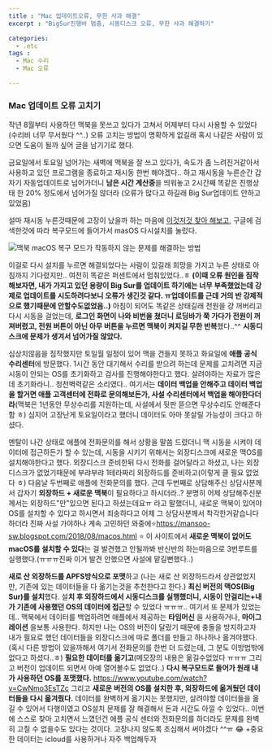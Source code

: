 ```yaml
---
title : "Mac 업데이트오류, 무한 사과 해결"
excerpt : "BigSur진행바 멈춤, 시동디스크 오류, 무한 사과 해결하기"

categories:
  - .etc
tags :
  - Mac 수리
  - Mac 오류

---
```


### Mac 업데이트 오류 고치기 

작년 8월부터 사용하던 맥북을 못쓰고 있다가 고쳐서 어제부터 다시 사용할 수 있었다 (수리비 너무 무서웠다 ^^..) 오류 고치는 방법이 명확하게 없길래 혹시 나같은 사람이 있으면 도움이 될까 싶어 글을 남기기로 했다. 



금요일에서 토요일 넘어가는 새벽에 맥북을 잘 쓰고 있다가, 속도가 좀 느려진거같아서 사용하고 있던 프로그램을 종료하고 재시동 한번 해야겠다.. 하고 재시동을 누른순간 갑자기 자동업데이트로 넘어가더니 **남은 시간 계산중**을 띄워놓고 2시간째 똑같은 진행상태 한 20% 정도에서 넘어가질 않더라 (오류가 많다고 하길래 Big Sur업데이트 안하고 있었음)


설마 재시동 누른것때문에 고장이 났을까 하는 마음에 [이것저것 찾아 해보고](https://www.youtube.com/watch?v=jC32_3Amc1Q), 구글에 검색한것에 따라 복구모드에 들어가서  masOS 다시설치를 눌렀다. 


![맥북 macOS 복구 모드가 작동하지 않는 문제를 해결하는 방법](https://img1.daumcdn.net/thumb/R800x0/?scode=mtistory2&fname=https%3A%2F%2Ft1.daumcdn.net%2Fcfile%2Ftistory%2F99D06D455E51F89B0D)


이걸로 다시 설치를 누르면 해결되었다는 사람이 있길래 희망을 가지고 누른 상태로 아침까지 기다렸지만.. 여전히 똑같은 퍼센트에서 멈춰있었다..ㅎ **(이때 오류 원인을 짐작해보자면, 내가 가지고 있던 용량이 Big Sur를 업데이트 하기에는 너무 부족했었는데 강제로 업데이트를 시도하려다보니 오류가 생긴것 같다. ㅠ업데이트를 근데 거의 반 강제적으로 했기때문에 안할수도없었음..)** 아침이 되어도 똑같은 상태길래 전원을 걍 꺼버리고 다시 시동을 걸었는데, **로그인 화면이 나와 비번을 쳤더니 로딩바가 쭉 가다가 전원이 꺼져버렸고, 전원 버튼이 아닌 아무 버튼을 누르면 맥북이 켜지길 무한 반복**했다..^^ **시동디스크에 문제가 생겨서 넘어가질 않았다.** 



심상치않음을 짐작했지만 토일월 일정이 있어 맥을 건들지 못하고 화요일에 **애플 공식 수리센터**에 방문했다. 1시간 동안 대기해서 수리를 받으려 하는데 문제를 고치려면 지금 시동이 안되는 OS를 초기화하고 검사를 진행해야한다고 했다. 살려야하는 자료가 많은데 초기화라니.. 청천벽력같은 소리였다.. 여기서는 **데이터 백업을 안해주고 데이터 백업을 할거면 애플 고객센터에 전화로 문의해보든가, 사설 수리센터에서 백업을 해야한다더라**(맥북은 1년동안 무상수리를 지원하는데, 사설에서 뒷판 뜯으면 무상수리도 안해준다함 ㅎ) 심지어 고장난게 토요일이라고 했더니 데이터도 아마 못살릴 가능성이 크다고 하셨다.


멘탈이 나간 상태로 애플에 전화문의를 해서 상황을 말씀 드렸더니 맥 시동을 시켜야 데이터에 접근하든가 할 수 있는데, 시동을 시키기 위해서는 외장디스크에 새로운 맥OS를 설치해야한다고 했다. 외장디스크 준비한뒤 다시 전화를 걸어달라고 하셨고, 나는 외장디스크가 없었기때문에 부랴부랴 1테라짜리 외장하드를 준비하고(이렇게 클 필요 없었다 ㅎ) 다음날 두번째로 애플에 전화문의를 했다. 근데 두번째로 상담해주신 상담사분께서 갑자기 **외장하드 + 새로운 맥북**이 필요하다고 하시더라..? 분명히 어제 상담해주신분께서는 외장하드"만"있으면 된다고 하셨는데요ㅠ 라고 말했더니, 새로운 맥북이 있어야 OS를 설치할 수 있다고 하시면서 죄송하다고 어제 그 상담사분께서 착각한거같습니다 하더라 진짜 사설 가야하나 계속 고민하던 와중에⭐️<https://mansoo-sw.blogspot.com/2018/08/macos.html> ⭐️ 이 사이트에서 **새로운 맥북이 없어도 macOS를 설치할 수 있다**는 걸 발견했고 안될까봐 반신반의 하는마음으로 3번루트를 실행했다.(ㅠㅠㅠ진짜 이거 발견 안했으면 사설에 맡길뻔했다..) 


**새로 산 외장하드를 APFS방식으로 포맷**하고 (나는 새로 산 외장하드라서 상관없었지만, 기존에 있는 데이터들을 다 옮기는것을 추천한다고 한다.) **최신 버전의 맥OS(Big Sur)를 설치**했다. 설**치 후 외장하드에서 시동디스크를 실행했더니, 시동이 안걸리는+내가 기존에 사용했던 OS의 데이터에 접근**할 수 있었다 ㅠㅠㅠ.. 여기서 또 문제가 있었는데.. 맥북에서 데이터를 백업하려면 애플에서 제공하는 **타임머신** 을 사용하거나, **마이그레이션** 을보통 사용한다. 하지만 나는 OS의 버전이 달랐기 때문에 충돌을 방지하고자 내가 필요로 했던 데이터들을 외장디스크에 따로 폴더를 만들고 하나하나 옮겨야했다.(혹시 다른 방법이 있을까해서 여기서 전화문의를 한번 더 드렸는데, 그 분도 이방법밖에 없다고 하셨다..ㅎ) **필요한 데이터를 옮기고**(메모장의 내용은 옮길수없었다 ㅠㅠㅠ 그리고 버전이 업데이트 되면서 아예 열어볼수도 없었다..)  **다시 복구모드로 들어가 원래 내가 사용하던 OS를 포맷했다.** <https://www.youtube.com/watch?v=CwNmo3EsTZc> 그리고 **새로운 버전의 OS를 설치한 후, 외장하드에 옮겨뒀던 데이터들을 다시 옮겨줬다.** 데이터를 완벽하게 옮기지는 못했지만, 살려야할 데이터들을 옮길 수 있어서 다행이였고 OS설치 문제를 잘 해결해서 돈과 시간도 아낄 수 있었다.. 이번에 스스로 찾아 고치면서 느꼈던건 애플 공식 센터와 전화문의를 하더라도 문제를 완벽히 고칠 수 없을수도 있다는 것이다. 고장나지 않도록 조심해서 써야겠다 ^^ㅠ 😂 +중요한 데이터는 icloud를 사용하거나 자주 백업해두자 






